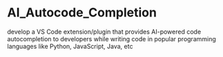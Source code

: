 # AI_Autocode_Completion
develop a VS Code extension/plugin that provides AI-powered code autocompletion to developers while writing code in popular programming languages like Python, JavaScript, Java, etc

